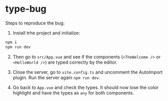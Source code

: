 # type-bug

Steps to reproduce the bug:

1. Install trhe project and initialize:

```sh
npm i
npm run dev
```

2. Then go to `src/App.vue` and see if the components (`<TheWelcome />` or `<HelloWorld />`) are typed correctly by the editor.

3. Close the server, go to `vite.config.ts` and uncomment the AutoImport plugin. Run the server again `npm run dev`.

4. Go back to `App.vue` and check the types. It should now lose the color highlight and have the types as `any` for both components.

